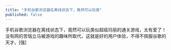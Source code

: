 ```yaml
---
title: "手机谷歌浏览器在离线状态下，竟然可以玩类"
published: false
---
```

手机谷歌浏览器在离线状态下，竟然可以玩类似超级玛丽的通关游戏，太有爱了！没有网的苦恼立马被游戏的趣味所取代，这就是好的用户体验，不得不佩服谷歌的天才。[强]

